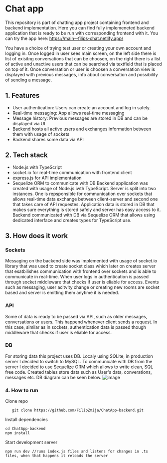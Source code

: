# Chat app

This repository is part of chatting app project containing frontend and backend implementation. Here you can find fully implemeneted backend application that is ready to be run with corresponding frontend with it. 
You can try the app here: https://main--filips-chat.netlify.app/

You have a choice of trying test user or creating your own account and logging in. Once logged in user sees main screen, on the left side there is list of exisitng conversations that can be choosen, on the right there is a list of active and unactive users that can be searched via textfield that is placed on top of it. Once conversation or user is choosen a conversation view is displayed with previous messages, info about conversation and possibility of sending a message.

## 1. Features
- User authentication: Users can create an account and log in safely.
- Real-time messaging: App allows real-time messaging
- Message history: Previous messages are stored in DB and can be displayed via UI
- Backend hosts all active users and exchanges information between them with usage of sockets
- Backend shares some data via API

## 2. Tech stack
- Node.js with TypeScript
- socket.io for real-time communication with frontend client
- express.js for API implementation
- Sequelize ORM to communicate with DB
Backend application was created with usage of Node.js iwth TypeScript. Server is split into two instances. One is repsponsible for communication over sockets that allows real-time data exchange between client-server and second one that takes care of API requestes. Application data is stored in DB that makes sure everything is stored safely and server has easy access to it. Backend communicated with DB via Sequelize ORM that allows using dedicated interface and creates types for TypeScript use.

## 3. How does it work
### Sockets
Messaging on the backend side was implemented with usage of socket.io library that was used to create socket class which later on creates server that esatbilishes communication with frontend over sockets and is able to communicate in real-time. When user logs in authentication is passed through socket middleware that checks if user is eliable for access. Events such as messaging, user acitvity change or creating new rooms are socket based and server is emitting them anytime it is needed. 
### API
Some of data is ready to be passed via API, such as older messages, conversations or users. This happend whenever client sends a request. In this case, similar as in sockets, authentication data is passed though middleware that checks if user is eliable for access.
### DB
For storing data this project uses DB. Localy using SQLite, in production server I decided to switch to MySQL. To communicate with DB from the server I decided to use Sequelize ORM which allows to write clean, SQL free code. Created tables store data such as User's data, converations, messages etc. DB diagram can be seen below.
![image](https://github.com/FilipZmija/ChatApp-backend/assets/94125339/635d85e3-c189-4a2a-b047-23c7e7a33588)

### 4. How to run
Clone repo
```
   git clone https://github.com/FilipZmija/ChatApp-backend.git
```
Install dependencies
```
cd ChatApp-backend
npm install
```
Start development server
```
npm run dev //runs index.js files and listens for changes in .ts files, when that happens it reloads the server
```
